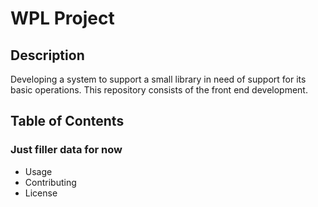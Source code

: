 # WPL Project

## Description
Developing a system to support a small library in need of support for its basic operations. This repository consists of the front end development.

## Table of Contents
### Just filler data for now
- Usage
- Contributing
- License
